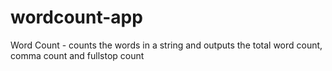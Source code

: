 # wordcount-app
Word Count - counts the words in a string and outputs the total word count, comma count and fullstop count
